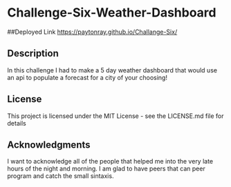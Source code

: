 # Challenge-Six-Weather-Dashboard

##Deployed Link
https://paytonray.github.io/Challange-Six/

## Description
In this challenge I had to make a 5 day weather dashboard that would use an api to populate a forecast for a city of your choosing!

## License

This project is licensed under the MIT License - see the LICENSE.md file for details

## Acknowledgments
I want to acknowledge all of the people that helped me into the very late hours of the night and morning. I am glad to have peers that can peer program and catch the small sintaxis. 
